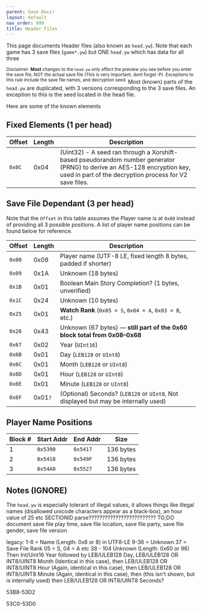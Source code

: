 ```yaml
---
parent: Save Docs!
layout: default
nav_order: 999
title: Header Files
---
```

This page documents Header files (also known as `head.yw`). Note that each game has 3 save files (`game*.yw`) but ONE `head.yw` which has data for all three

<sup>Disclaimer: **Most** changes to the `head.yw` only affect the preview you see before you enter the save file, NOT the actual save file (This is very important, dont forget :P). Exceptions to this rule include the save file names, and decryption seed.</sup>
Most (known) parts of the `head.yw` are duplicated, with 3 versions corresponding to the 3 save files. An exception to this is the seed located in the head file.

Here are some of the known elements


## Fixed Elements (1 per head)

| Offset | Length  | Description                                                                          |
| ------ | ------- | ------------------------------------------------------------------------------------ |
| `0x0C` | 0x04    | (Uint32) - A seed ran through a Xorshift-based pseudorandom number generator (PRNG) to derive an AES-128 encryption key, used in part of the decryption process for V2 save files. |


## Save File Dependant (3 per head)
Note that the `Offset` in this table assumes the Player name is at `0x00` instead of providing all 3 possible positions. A list of player name positions can be found below for reference.

| Offset | Length  | Description                                                                          |
| ------ | ------- | ------------------------------------------------------------------------------------ |
| `0x00` | 0x08    | Player name (UTF-8 LE, fixed length 8 bytes, padded if shorter)                      |
| `0x09` | 0x1A    | Unknown (18 bytes)                                                                   |
| `0x1B` | 0x01    | Boolean Main Story Completion? (1 bytes, unverified)                                 |
| `0x1C` | 0x24    | Unknown (10 bytes)                                                                   |
| `0x25` | 0x01    | **Watch Rank** (`0x05 = S`, `0x04 = A`, `0x03 = B`, etc.)                            |
| `0x26` | 0x43    | Unknown (67 bytes) — **still part of the 0x60 block total from 0x08–0x68**           |
| `0x67` | 0x02    | Year (`UInt16`)                                                                      |
| `0x6B` | 0x01    | Day (`LEB128` or `UInt8`)                                                            |
| `0x6C` | 0x01    | Month (`LEB128` or `UInt8`)                                                          |
| `0x6D` | 0x01    | Hour (`LEB128` or `UInt8`)                                                           |
| `0x6E` | 0x01    | Minute (`LEB128` or `UInt8`)                                                         |
| `0x6F` | 0x01`?` | (Optional) Seconds? (`LEB128` or `UInt8`, Not displayed but may be internally used)  |

## Player Name Positions


| Block # | Start Addr | End Addr | Size      |
| ------- | ---------- | -------- | --------- |
| 1       | `0x5390`   | `0x5417` | 136 bytes |
| 2       | `0x5418`   | `0x549F` | 136 bytes |
| 3       | `0x54A0`   | `0x5527` | 136 bytes |

## Notes (IGNORE)
The `head.yw` is especially tolerant of illegal values, it allows things like illegal names (disallowed unicode characters appear as a black-box), an hour value of 25 etc
SECTIONID parse?????????????????????????
TO;DO document save file play time, save file location, save file party, save file gender, save file version

legacy:
1-8 = Name (Length: 0x8 or 8) in UTF8-LE
9-36 = Unknown
37 = Save File Rank 05 = S, 04 = A etc
38 - 104 Unknown (Length: 0x60 or 96)
Then Int/Uint16 Year followed by LEB/ULEB128 Day, LEB/ULEB128 OR INT8/UINT8 Month (Identical in this case), then LEB/ULEB128 OR INT8/UINT8 Hour (Again, identical in this case), then LEB/ULEB128 OR INT8/UINT8 Minute (Again, identical in this case), then (this isn't shown, but is internally used) then LEB/ULEB128 OR INT8/UINT8 Seconds?

53B8-53D2

53C0-53D0
